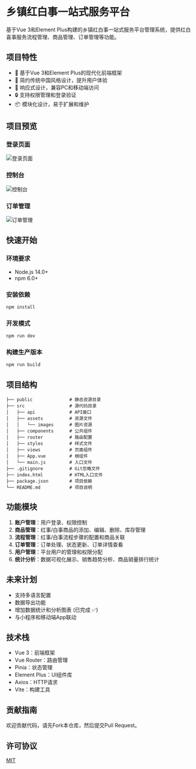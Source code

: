 # 乡镇红白事一站式服务平台

基于Vue 3和Element Plus构建的乡镇红白事一站式服务平台管理系统，提供红白喜事服务流程管理、商品管理、订单管理等功能。

## 项目特性

- 💯 基于Vue 3和Element Plus的现代化前端框架
- 🎨 简约传统中国风格设计，提升用户体验
- 📱 响应式设计，兼容PC和移动端访问
- 🔒 支持权限管理和登录验证
- 📦 模块化设计，易于扩展和维护

## 项目预览

### 登录页面
![登录页面](./docs/images/login.png)

### 控制台
![控制台](./docs/images/dashboard.png)

### 订单管理
![订单管理](./docs/images/order.png)

## 快速开始

### 环境要求

- Node.js 14.0+
- npm 6.0+

### 安装依赖

```bash
npm install
```

### 开发模式

```bash
npm run dev
```

### 构建生产版本

```bash
npm run build
```

## 项目结构

```
├── public              # 静态资源目录
├── src                 # 源代码目录
│   ├── api             # API接口
│   ├── assets          # 资源文件
│   │   └── images      # 图片资源
│   ├── components      # 公共组件
│   ├── router          # 路由配置
│   ├── styles          # 样式文件
│   ├── views           # 页面组件
│   ├── App.vue         # 根组件
│   └── main.js         # 入口文件
├── .gitignore          # Git忽略文件
├── index.html          # HTML入口文件
├── package.json        # 项目依赖
└── README.md           # 项目说明
```

## 功能模块

1. **账户管理**：用户登录、权限控制
2. **商品管理**：红事/白事商品的添加、编辑、删除、库存管理
3. **流程管理**：红事/白事流程步骤的配置和商品关联
4. **订单管理**：订单处理、状态更新、订单详情查看
5. **用户管理**：平台用户的管理和权限分配
6. **统计分析**：数据可视化展示、销售趋势分析、商品销量排行统计

## 未来计划

- 支持多语言配置
- 数据导出功能
- 增加数据统计和分析图表 (已完成 ✅)
- 与小程序和移动端App联动

## 技术栈

- Vue 3：前端框架
- Vue Router：路由管理
- Pinia：状态管理
- Element Plus：UI组件库
- Axios：HTTP请求
- Vite：构建工具

## 贡献指南

欢迎贡献代码，请先Fork本仓库，然后提交Pull Request。

## 许可协议

[MIT](./LICENSE) 